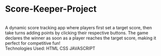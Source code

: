 # Score-Keeper-Project
<br>
A dynamic score tracking app where players first set a target score, then take turns adding points by clicking their respective buttons. The game declares the winner as soon as a player reaches the target score, making it perfect for competitive fun!
<br>
Technologies Used: HTML CSS JAVASCRIPT
